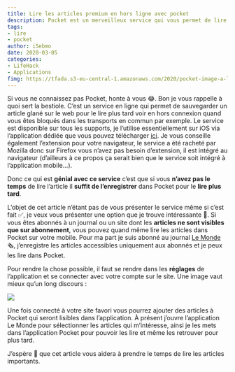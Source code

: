 ```yaml
---
title: Lire les articles premium en hors ligne avec pocket
description: Pocket est un merveilleux service qui vous permet de lire les articles sur le pouce et ce sans connexion. Mais saviez-vous qu’il est possible d’y lire des articles de sites premium ?
tags: 
- lire
- pocket
author: iSebmo
date: 2020-03-05
categories: 
- LifeHack
- Applications
fimg: https://tfada.s3-eu-central-1.amazonaws.com/2020/pocket-image-a-la-une.jp2
---
```

Si vous ne connaissez pas Pocket, honte à vous 😂. Bon je vous rappelle à quoi sert la bestiole. C’est un service en ligne qui permet de sauvegarder un article glané sur le web pour le lire plus tard voir en hors connexion quand vous êtes bloqués dans les transports en commun par exemple. 
Le service est disponible sur tous les supports, je l’utilise essentiellement sur iOS via l’application dédiée que vous pouvez télécharger [ici](https://getpocket.com/ios/). Je vous conseille également l’extension pour votre navigateur, le service a été racheté par Mozilla donc sur Firefox vous n’avez pas besoin d’extension, il est intégré au navigateur (d’ailleurs à ce propos ça serait bien que le service soit intégré à l’application mobile…).

Donc ce qui est **génial avec ce service** c’est que si vous **n’avez pas le temps** de lire l’article il **suffit de l’enregistrer** dans Pocket pour le **lire plus tard**.

L’objet de cet article n’étant pas de vous présenter le service même si c’est fait ✅, je veux vous présenter une option que je trouve intéressante 🧐. Si vous êtes abonnés à un journal ou un site dont les **articles ne sont visibles que sur abonnement**, vous pouvez quand même lire les articles dans Pocket sur votre mobile. Pour ma part je suis abonné au journal [Le Monde](https://www.lemonde.fr/) 🗞, j’enregistre les articles accessibles uniquement aux abonnés et je peux les lire dans Pocket. 

Pour rendre la chose possible, il faut se rendre dans les **réglages** de l’application et se connecter avec votre compte sur le site. Une image vaut mieux qu’un long discours :

![](https://tfada.s3-eu-central-1.amazonaws.com/2020/pocket-premium.jpeg)

Une fois connecté à votre site favori vous pourrez ajouter des articles à Pocket qui seront lisibles dans l’application.
À présent j’ouvre l’application Le Monde pour sélectionner les articles qui m’intéresse, ainsi je les mets dans l’application Pocket pour pouvoir les lire et même les retrouver pour plus tard.

J’espère 🤞 que cet article vous aidera à prendre le temps de lire les articles importants.